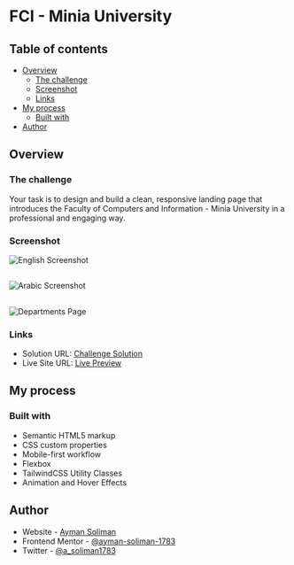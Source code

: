 # FCI - Minia University

## Table of contents

- [Overview](#overview)
  - [The challenge](#the-challenge)
  - [Screenshot](#screenshot)
  - [Links](#links)
- [My process](#my-process)
  - [Built with](#built-with)
- [Author](#author)

## Overview

### The challenge


Your task is to design and build a clean, responsive landing page that introduces the Faculty of Computers and Information - Minia University in
a professional and engaging way.

### Screenshot

![English Screenshot](screenshots/En.jpeg)

##

![Arabic Screenshot](screenshots/Ar.jpeg)

## 

![Departments Page](screenshots/CS%20Dept.jpeg)

### Links

- Solution URL: [Challenge Solution](https://github.com/ayman-soliman-1783/FCI)
- Live Site URL: [Live Preview](https://ayman-soliman-1783.github.io/FCI/)

## My process

### Built with

- Semantic HTML5 markup
- CSS custom properties
- Mobile-first workflow
- Flexbox
- TailwindCSS Utility Classes
- Animation and Hover Effects

## Author

- Website - [Ayman Soliman](https://bento.me/ayman-soliman)
- Frontend Mentor - [@ayman-soliman-1783](https://www.frontendmentor.io/profile/ayman-soliman-1783)
- Twitter - [@a_soliman1783](https://x.com/a_soliman1783)
